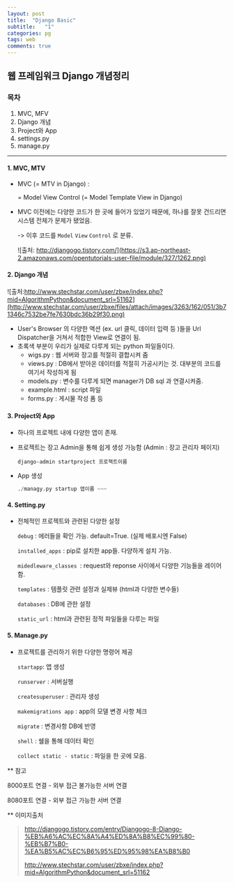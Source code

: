 ```yaml
---
layout: post
title:  "Django Basic"
subtitle:   "1"
categories: pg
tags: web
comments: true
---
```




## 웹 프레임워크 Django 개념정리

### 목차

1. MVC, MFV
2. Django 개념
3. Project와 App
4. settings.py
5. manage.py



---



#### 1. MVC, MTV

- MVC (= MTV in Django) :

   = Model View Control (= Model Template View in Django)

- MVC 이전에는 다양한 코드가 한 곳에 들어가 있었기 때문에, 하나를 잘못 건드리면 시스템 전체가 문제가 됐었음. 

   -> 이후 코드를 `Model` `View` `Control` 로 분류. 



   ![출처: http://djangogo.tistory.com/](https://s3.ap-northeast-2.amazonaws.com/opentutorials-user-file/module/327/1262.png)


#### 2. Django 개념

![출처:http://www.stechstar.com/user/zbxe/index.php?mid=AlgorithmPython&document_srl=51162](http://www.stechstar.com/user/zbxe/files/attach/images/3263/162/051/3b71346c7532be7fe7630bdc36b29f30.png)



- User's Browser 의 다양한 액션 (ex. url 클릭, 데이터 입력 등 )들을 Url Dispatcher을 거쳐서 적합한 View로 연결이 됨.
- 초록색 부분이 우리가 실제로 다루게 되는 python 파일들이다.
  - wigs.py : 웹 서버와 장고를 적절히 결합시켜 줌
  -  views.py : DB에서 받아온 데이터를 적절히 가공시키는 것. 대부분의 코드를 여기서 작성하게 됨
  - models.py : 변수를 다루게 되면 manager가 DB sql 과 연결시켜줌.
  - example.html : script 파일
  - forms.py : 게시물 작성 폼 등





#### 3. Project와 App

- 하나의 프로젝트 내에 다양한 앱이 존재.

- 프로젝트는 장고 Admin을 통해 쉽게 생성 가능함 (Admin : 장고 관리자 페이지)

  ~~~ django-admin startproject 프로젝트이름 ~~~
  django-admin startproject 프로젝트이름
  ~~~

- App 생성

  ~~~ ./managy.py startup 앱이름 ~~~
  ./managy.py startup 앱이름 ~~~
  ~~~

  



#### 4. Setting.py

- 전체적인 프로젝트와 관련된 다양한 설정

  `debug` : 에러들을 확인 가능. default=True. (실제 배포시엔 False)

  `installed_apps` : pip로 설치한 app들. 다양하게 설치 가능.

  `midedleware_classes `: request와 reponse 사이에서 다양한 기능들을 레이어함.

  `templates` : 템플릿 관련 설정과 실제뷰 (html과 다양한 변수들)

  `databases` : DB에 관한 설정

  `static_url` : html과 관련된 정적 파일들을 다루는 파일






#### 5. Manage.py

- 프로젝트를 관리하기 위한 다양한 명령어 제공

  `startapp`: 앱 생성

  `runserver` : 서버실행

  `createsuperuser` : 관리자 생성

  `makemigrations app` : app의 모델 변경 사항 체크 

  `migrate` : 변경사항 DB에 반영

  `shell` : 쉘을 통해 데이터 확인 

  `collect static - static` : 파일을 한 곳에 모음.




** 참고

8000포트 연결 - 외부 접근 불가능한 서버 연결

8080포트 연결 - 외부 접근 가능한 서버 연결







** 이미지출처

>  http://djangogo.tistory.com/entry/Djangogo-8-Django-%EB%A6%AC%EC%8A%A4%ED%8A%B8%EC%99%80-%EB%B7%B0-%EA%B5%AC%EC%B6%95%ED%95%98%EA%B8%B0
>
> http://www.stechstar.com/user/zbxe/index.php?mid=AlgorithmPython&document_srl=51162



